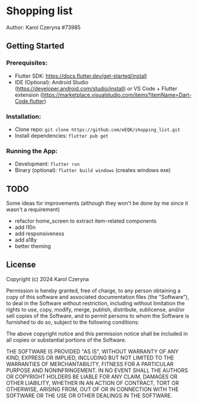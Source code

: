# Shopping list

Author: Karol Czeryna #73985

## Getting Started

### Prerequisites:
* Flutter SDK: https://docs.flutter.dev/get-started/install
* IDE (Optional): Android Studio (https://developer.android.com/studio/install) or VS Code + Flutter extension (https://marketplace.visualstudio.com/items?itemName=Dart-Code.flutter)
### Installation:
* Clone repo: `git clone https://github.com/eEQK/shopping_list.git`
* Install dependencies: `flutter pub get`
### Running the App:
* Development: `flutter run`
* Binary (optional): `flutter build windows` (creates windows exe)


## TODO

Some ideas for improvements (although they won't be done by me since it wasn't a requirement)

* refactor home_screen to extract item-related components
* add l10n
* add responsiveness
* add a18y
* better theming

## License

Copyright (c) 2024 Karol Czeryna

Permission is hereby granted, free of charge, to any person obtaining a copy of this software and associated documentation files (the "Software"), to deal in the Software without restriction, including without limitation the rights to use, copy, modify, merge, publish, distribute, sublicense, and/or sell copies of the Software, and to permit persons to whom the Software is furnished to do so, subject to the following conditions:

The above copyright notice and this permission notice shall be included in all copies or substantial portions of the Software.

THE SOFTWARE IS PROVIDED "AS IS", WITHOUT WARRANTY OF ANY KIND, EXPRESS OR IMPLIED, INCLUDING BUT NOT LIMITED TO THE WARRANTIES OF MERCHANTABILITY, FITNESS FOR A PARTICULAR PURPOSE AND NONINFRINGEMENT. IN NO EVENT SHALL THE AUTHORS OR COPYRIGHT HOLDERS BE LIABLE FOR ANY CLAIM, DAMAGES OR OTHER LIABILITY, WHETHER IN AN ACTION OF CONTRACT, TORT OR OTHERWISE, ARISING FROM, OUT OF OR IN CONNECTION WITH THE SOFTWARE OR THE USE OR OTHER DEALINGS IN THE SOFTWARE.
